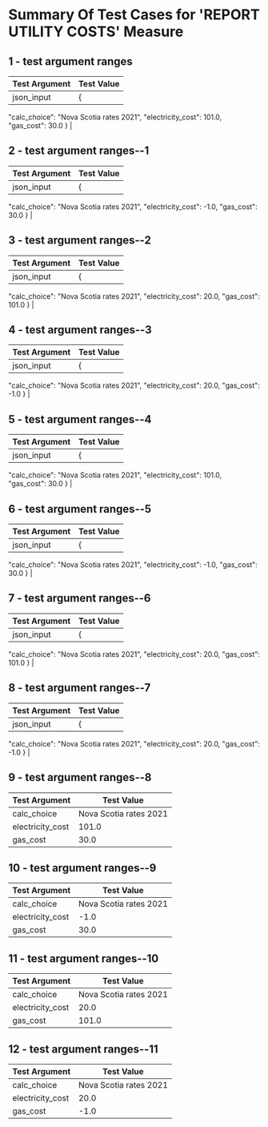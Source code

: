 # Summary Of Test Cases for 'REPORT UTILITY COSTS' Measure
 
## 1 - test argument ranges
| Test Argument | Test Value |
| ------------- | ---------- |
| json_input |{
  "calc_choice": "Nova Scotia rates 2021",
  "electricity_cost": 101.0,
  "gas_cost": 30.0
} |
 
## 2 - test argument ranges--1
| Test Argument | Test Value |
| ------------- | ---------- |
| json_input |{
  "calc_choice": "Nova Scotia rates 2021",
  "electricity_cost": -1.0,
  "gas_cost": 30.0
} |
 
## 3 - test argument ranges--2
| Test Argument | Test Value |
| ------------- | ---------- |
| json_input |{
  "calc_choice": "Nova Scotia rates 2021",
  "electricity_cost": 20.0,
  "gas_cost": 101.0
} |
 
## 4 - test argument ranges--3
| Test Argument | Test Value |
| ------------- | ---------- |
| json_input |{
  "calc_choice": "Nova Scotia rates 2021",
  "electricity_cost": 20.0,
  "gas_cost": -1.0
} |
 
## 5 - test argument ranges--4
| Test Argument | Test Value |
| ------------- | ---------- |
| json_input |{
  "calc_choice": "Nova Scotia rates 2021",
  "electricity_cost": 101.0,
  "gas_cost": 30.0
} |
 
## 6 - test argument ranges--5
| Test Argument | Test Value |
| ------------- | ---------- |
| json_input |{
  "calc_choice": "Nova Scotia rates 2021",
  "electricity_cost": -1.0,
  "gas_cost": 30.0
} |
 
## 7 - test argument ranges--6
| Test Argument | Test Value |
| ------------- | ---------- |
| json_input |{
  "calc_choice": "Nova Scotia rates 2021",
  "electricity_cost": 20.0,
  "gas_cost": 101.0
} |
 
## 8 - test argument ranges--7
| Test Argument | Test Value |
| ------------- | ---------- |
| json_input |{
  "calc_choice": "Nova Scotia rates 2021",
  "electricity_cost": 20.0,
  "gas_cost": -1.0
} |
 
## 9 - test argument ranges--8
| Test Argument | Test Value |
| ------------- | ---------- |
| calc_choice |Nova Scotia rates 2021 |
| electricity_cost |101.0 |
| gas_cost |30.0 |
 
## 10 - test argument ranges--9
| Test Argument | Test Value |
| ------------- | ---------- |
| calc_choice |Nova Scotia rates 2021 |
| electricity_cost |-1.0 |
| gas_cost |30.0 |
 
## 11 - test argument ranges--10
| Test Argument | Test Value |
| ------------- | ---------- |
| calc_choice |Nova Scotia rates 2021 |
| electricity_cost |20.0 |
| gas_cost |101.0 |
 
## 12 - test argument ranges--11
| Test Argument | Test Value |
| ------------- | ---------- |
| calc_choice |Nova Scotia rates 2021 |
| electricity_cost |20.0 |
| gas_cost |-1.0 |
 
